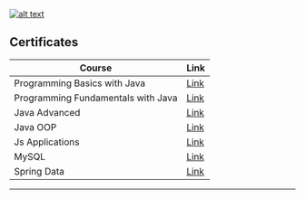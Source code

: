 
[![alt text](https://camo.githubusercontent.com/982926c013b95556197bcba404465ffd3ad5ecdb0cd76ea87e6828348570ed7c/687474703a2f2f696e6e6f766174696f6e73746172746572626f782e62672f77702d636f6e74656e742f75706c6f6164732f323031362f30352f536f6674756e695f6c6f676f5f74726173706172656e742e706e67
)](https://softuni.bg/)

##  Certificates 



| Course      | Link |
| ----------- | ----------- |
| Programming Basics with Java | [Link](https://softuni.bg/certificates/details/91390/bc3e935d)|
| Programming Fundamentals with Java | [Link](https://softuni.bg/certificates/details/103347/99ad372b)|
| Java Advanced | [Link](https://softuni.bg/certificates/details/108481/65967970)|
| Java OOP | [Link](https://softuni.bg/certificates/details/110648/7f4026e1)|
| Js Applications | [Link](https://softuni.bg/certificates/details/121037/be7a7a1f)|
| MySQL | [Link](https://softuni.bg/certificates/details/123292/94375ba7)|
| Spring Data  | [Link](https://softuni.bg/Certificates/Details/130732/55fc02ad)|

-----
